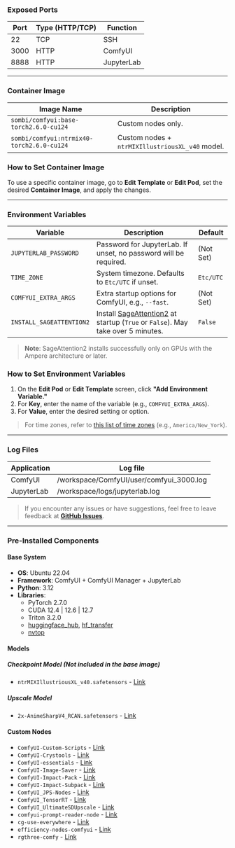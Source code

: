 ### Exposed Ports

| Port | Type (HTTP/TCP) | Function     |
|------|-----------------|--------------|
| 22   | TCP             | SSH          |
| 3000 | HTTP            | ComfyUI      |
| 8888 | HTTP            | JupyterLab  |

---

### Container Image

| Image Name | Description                      |
| ---------- | -------------------------------- |
| `sombi/comfyui:base-torch2.6.0-cu124`     | Custom nodes only.               |
| `sombi/comfyui:ntrmix40-torch2.6.0-cu124` | Custom nodes + `ntrMIXIllustriousXL_v40` model. |

### How to Set Container Image

To use a specific container image, go to **Edit Template** or **Edit Pod**, set the desired **Container Image**, and apply the changes.

---

### Environment Variables

| Variable                   | Description                                                                    | Default        |
|----------------------------|--------------------------------------------------------------------------------|----------------|
| `JUPYTERLAB_PASSWORD`      | Password for JupyterLab. If unset, no password will be required.               | (Not Set)      |
| `TIME_ZONE`                | System timezone. Defaults to `Etc/UTC` if unset.                               | `Etc/UTC`      |
| `COMFYUI_EXTRA_ARGS`       | Extra startup options for ComfyUI, e.g., `--fast`.                             | (Not Set)      |
| `INSTALL_SAGEATTENTION2`    | Install [SageAttention2](https://github.com/thu-ml/SageAttention) at startup (`True` or `False`). May take over 5 minutes. | `False`         |

> **Note**: SageAttention2 installs successfully only on GPUs with the Ampere architecture or later.

### How to Set Environment Variables

1. On the **Edit Pod** or **Edit Template** screen, click **"Add Environment Variable."**
2. For **Key**, enter the name of the variable (e.g., `COMFYUI_EXTRA_ARGS`).
3. For **Value**, enter the desired setting or option.

> For time zones, refer to [this list of time zones](https://en.wikipedia.org/wiki/List_of_tz_database_time_zones) (e.g., `America/New_York`).

---

### Log Files

| Application | Log file                         |
|-------------|----------------------------------|
| ComfyUI     | /workspace/ComfyUI/user/comfyui_3000.log    |
| JupyterLab  | /workspace/logs/jupyterlab.log      |

> If you encounter any issues or have suggestions, feel free to leave feedback at **[GitHub Issues](https://github.com/somb1/ComfyUI-Docker-RP/issues)**.

---

### **Pre-Installed Components**

#### **Base System**

- **OS**: Ubuntu 22.04
- **Framework**: ComfyUI + ComfyUI Manager + JupyterLab
- **Python**: 3.12
- **Libraries**:
  - PyTorch 2.7.0
  - CUDA 12.4 | 12.6 | 12.7
  - Triton 3.2.0
  - [huggingface_hub](https://huggingface.co/docs/huggingface_hub/index), [hf_transfer](https://huggingface.co/docs/huggingface_hub/index)
  - [nvtop](https://github.com/Syllo/nvtop)

#### **Models**

##### **Checkpoint Model** (Not included in the base image)

- `ntrMIXIllustriousXL_v40.safetensors` - [Link](https://civitai.com/models/926443?modelVersionId=1061268)

##### **Upscale Model**

- `2x-AnimeSharpV4_RCAN.safetensors` - [Link](https://huggingface.co/Kim2091/2x-AnimeSharpV4)

#### **Custom Nodes**  

- `ComfyUI-Custom-Scripts` - [Link](https://github.com/pythongosssss/ComfyUI-Custom-Scripts)  
- `ComfyUI-Crystools` - [Link](https://github.com/crystian/ComfyUI-Crystools)  
- `ComfyUI-essentials` - [Link](https://github.com/cubiq/ComfyUI_essentials)  
- `ComfyUI-Image-Saver` - [Link](https://github.com/alexopus/ComfyUI-Image-Saver)  
- `ComfyUI-Impact-Pack` - [Link](https://github.com/ltdrdata/ComfyUI-Impact-Pack)  
- `ComfyUI-Impact-Subpack` - [Link](https://github.com/ltdrdata/ComfyUI-Impact-Subpack)  
- `ComfyUI_JPS-Nodes` - [Link](https://github.com/JPS-GER/ComfyUI_JPS-Nodes)  
- `ComfyUI_TensorRT` - [Link](https://github.com/comfyanonymous/ComfyUI_TensorRT)  
- `ComfyUI_UltimateSDUpscale` - [Link](https://github.com/ssitu/ComfyUI_UltimateSDUpscale)  
- `comfyui-prompt-reader-node` - [Link](https://github.com/receyuki/comfyui-prompt-reader-node)  
- `cg-use-everywhere` - [Link](https://github.com/chrisgoringe/cg-use-everywhere)  
- `efficiency-nodes-comfyui` - [Link](https://github.com/jags111/efficiency-nodes-comfyui)  
- `rgthree-comfy` - [Link](https://github.com/rgthree/rgthree-comfy)
